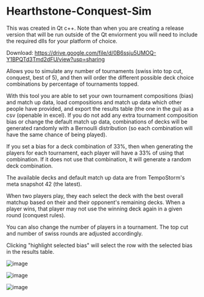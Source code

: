 # Hearthstone-Conquest-Sim
This was created in Qt c++.  Note than when you are creating a release version that will be run outside of the Qt enviorment you will need to include the required dlls for your platform of choice.

Download: https://drive.google.com/file/d/0B6ssju5UMOQ-Y1BPQTd3Tmd2dFU/view?usp=sharing

Allows you to simulate any number of tournaments (swiss into top cut, conquest, best of 5), and then will order the different possible deck choice combinations by percentage of tournaments topped.

With this tool you are able to set your own tournament compositions (bias) and match up data, load compositions and match up data which other people have provided, and export the results table (the one in the gui) as a csv (openable in excel). If you do not add any extra tournament composition bias or change the default match up data, combinations of decks will be generated randomly with a Bernoulli distribution (so each combination will have the same chance of being played).

If you set a bias for a deck combination of 33%, then when generating the players for each tournament, each player will have a 33% of using that combination. If it does not use that combination, it will generate a random deck combination.

The available decks and default match up data are from TempoStorm's meta snapshot 42 (the latest).

When two players play, they each select the deck with the best overall matchup based on their and their opponent's remaining decks. When a player wins, that player may not use the winning deck again in a given round (conquest rules).

You can also change the number of players in a tournament. The top cut and number of swiss rounds are adjusted accordingly.

Clicking "highlight selected bias" will select the row with the selected bias in the results table.

![image](https://user-images.githubusercontent.com/16945020/137111102-1011e184-b605-4c37-939d-4d7bf6e5ed36.png)

![image](https://user-images.githubusercontent.com/16945020/137111121-7b5aeb4a-527f-4e97-8002-8638ac1c4f34.png)

![image](https://user-images.githubusercontent.com/16945020/137111137-ba287991-9031-4841-b1f2-530ba6f7eba1.png)
